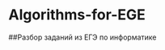 # Algorithms-for-EGE
##Разбор заданий из ЕГЭ по информатике

<img align="center" href="https://acegif.com/wp-content/gif/thinking-emoji-30.gif"></img>
